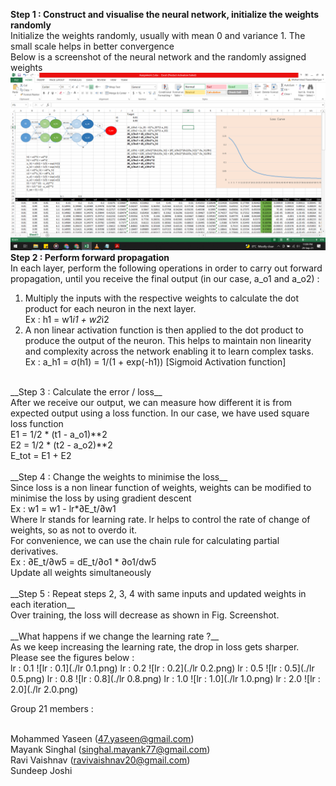 ﻿__Step 1 : Construct and visualise the neural network, initialize the weights randomly__ <br />
Initialize the weights randomly, usually with mean 0 and variance 1. The small scale helps in better convergence<br />
Below is a screenshot of the neural network and the randomly assigned weights<br />
![Screenshot](./Screenshot.png)
<br />
﻿__Step 2 : Perform forward propagation__ <br />
In each layer, perform the following operations in order to carry out forward propagation, until you receive the final output (in our case, a_o1 and a_o2) : <br />
1. Multiply the inputs with the respective weights to calculate the dot product for each neuron in the next layer. <br />
   Ex : h1 = w1*i1 + w2*i2 <br />
2. A non linear activation function is then applied to the dot product to produce the output of the neuron. This helps to maintain non linearity and complexity across the network enabling it to learn complex tasks. <br />
   Ex : a_h1 = σ(h1) = 1/(1 + exp(-h1)) [Sigmoid Activation function]<br />
<br />
﻿__Step 3 : Calculate the error / loss__ <br />
After we receive our output, we can measure how different it is from expected output using a loss function. In our case, we have used square loss function<br />
   E1 = 1/2 * (t1 - a_o1)**2 <br />
   E2 = 1/2 * (t2 - a_o2)**2 <br />
   E_tot = E1 + E2 <br />
<br />
﻿__Step 4 : Change the weights to minimise the loss__ <br />
Since loss is a non linear function of weights, weights can be modified to minimise the loss by using gradient descent<br />
   Ex : w1 = w1 - lr*∂E_t/∂w1 <br />
Where lr stands for learning rate. lr helps to control the rate of change of weights, so as not to overdo it. <br />
For convenience, we can use the chain rule for calculating partial derivatives. <br />
   Ex : ∂E_t/∂w5 = dE_t/∂o1 * ∂o1/dw5 <br />
Update all weights simultaneously <br />
<br />
﻿__Step 5 : Repeat steps 2, 3, 4 with same inputs and updated weights in each iteration__ <br />
Over training, the loss will decrease as shown in Fig. Screenshot. <br />
<br />
__What happens if we change the learning rate ?__ <br />
As we keep increasing the learning rate, the drop in loss gets sharper. Please see the figures below : <br />
lr : 0.1
![lr : 0.1](./lr 0.1.png)
lr : 0.2
![lr : 0.2](./lr 0.2.png)
lr : 0.5
![lr : 0.5](./lr 0.5.png)
lr : 0.8
![lr : 0.8](./lr 0.8.png)
lr : 1.0
![lr : 1.0](./lr 1.0.png)
lr : 2.0
![lr : 2.0](./lr 2.0.png)
<br />

Group 21 members : <br /><br />

Mohammed Yaseen (47.yaseen@gmail.com)<br />
Mayank Singhal (singhal.mayank77@gmail.com)<br />
Ravi Vaishnav (ravivaishnav20@gmail.com)<br />
Sundeep Joshi<br />



